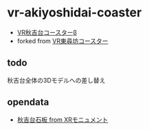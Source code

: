# vr-akiyoshidai-coaster

- [VR秋吉台コースターβ](https://code4fukui.github.io/vr-akiyoshidai-coaster/)
- forked from [VR東尋坊コースター](https://github.com/code4fukui/vr-tojinbo/)

## todo

秋吉台全体の3Dモデルへの差し替え

## opendata

- [秋吉台石板 from XRモニュメント](https://code4fukui.github.io/xrmonument/)
